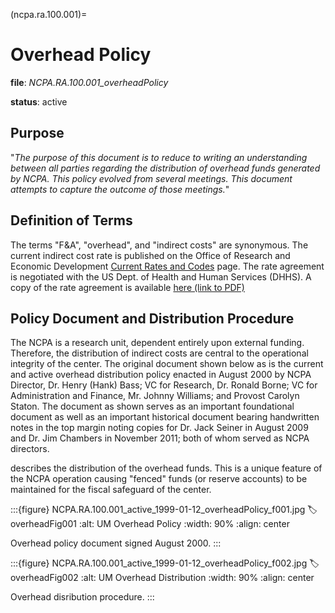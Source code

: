 (ncpa.ra.100.001)=
# Overhead Policy

**file**: *NCPA.RA.100.001_overheadPolicy*

**status**: active

## Purpose

"*The purpose of this document is to reduce to writing an understanding between all parties regarding the distribution of overhead funds generated by NCPA. This policy evolved from several meetings. This document attempts to capture the outcome of those meetings.*"

## Definition of Terms

The terms "F\&A", "overhead", and "indirect costs" are synonymous. The current indirect cost rate is published on the Office of Research and Economic Development [Current Rates and Codes](https://www.research.olemiss.edu/proposal-development/current-rates) page. The rate agreement is negotiated with the US Dept. of Health and Human Services (DHHS). A copy of the rate agreement is available [here (link to PDF)](https://www.research.olemiss.edu/sites/default/files/UniversityofMississippiIDCFY2021FY2025.pdf)

## Policy Document and Distribution Procedure

The NCPA is a research unit, dependent entirely upon external funding. Therefore, the distribution of indirect costs are central to the operational integrity of the center. The original document shown below as [](#overheadFig001) is the current and active overhead distribution policy enacted in August 2000 by NCPA Director, Dr. Henry (Hank) Bass; VC for Research, Dr. Ronald Borne; VC for Administration and Finance, Mr. Johnny Williams; and Provost Carolyn Staton. The document as shown serves as an important foundational document as well as an important historical document bearing handwritten notes in the top margin noting copies for Dr. Jack Seiner in August 2009 and Dr. Jim Chambers in November 2011; both of whom served as NCPA directors.

[](#overheadFig002) describes the distribution of the overhead funds. This is a unique feature of the NCPA operation causing "fenced" funds (or reserve accounts) to be maintained for the fiscal safeguard of the center.

:::{figure} NCPA.RA.100.001_active_1999-01-12_overheadPolicy_f001.jpg
:label: overheadFig001
:alt: UM Overhead Policy
:width: 90%
:align: center

Overhead policy document signed August 2000.
:::

:::{figure} NCPA.RA.100.001_active_1999-01-12_overheadPolicy_f002.jpg
:label: overheadFig002
:alt: UM Overhead Distribution
:width: 90%
:align: center

Overhead disribution procedure.
:::
